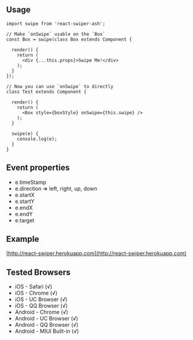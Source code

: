 Usage
-----

    import swipe from 'react-swiper-ash';
    
    // Make `onSwipe` usable on the `Box`
    const Box = swipe(class Box extends Component {
    
      render() {
        return (
          <div {...this.props}>Swipe Me!</div>
        );
      }
    });
    
    // Now you can use `onSwipe` to directly
    class Test extends Component {
    
      render() {
        return (
          <Box style={boxStyle} onSwipe={this.swipe} />
        );
      }
    
      swipe(e) {
        console.log(e);
      }
    }
    
Event properties
----------------

* e.timeStamp
* e.direction => left, right, up, down
* e.startX
* e.startY
* e.endX
* e.endY
* e.target

Example
-------

[http://react-swiper.herokuapp.com](http://react-swiper.herokuapp.com)

Tested Browsers
---------------

* iOS - Safari (√)
* iOS - Chrome (√)
* iOS - UC Browser (√)
* iOS - QQ Browser (√)
* Android - Chrome (√)
* Android - UC Browser (√)
* Android - QQ Browser (√)
* Android - MIUI Built-in (√)
